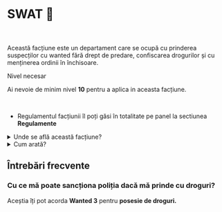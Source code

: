 

# SWAT 🚨
<br><br>
Această facțiune este un departament care se ocupă cu prinderea suspecților cu wanted fără drept de predare, confiscarea drogurilor și cu menținerea ordinii în închisoare.

<div class="danger-container">
    <p class="title">Nivel necesar</p>
    <p class="description">Ai nevoie de minim nivel <strong>10</strong> pentru a aplica in aceasta facțiune.</p>
</div><br>

- Regulamentul facțiunii îl poți găsi în totalitate pe panel la sectiunea <b> Regulamente </b>


<details class="details custom-block">
    <summary>Unde se află această facțiune?</summary>
    <p>
        <img src="https://i.imgur.com/uewlje8.png" alt="HQ SWAT" title="HQ SWAT">
    </p>
</details>

<details class="details custom-block">
    <summary>Cum arată?</summary>
    <p>
        <img src="https://i.imgur.com/QhhJ78F.png" alt="HQ SWAT" title="HQ SWAT">
    </p>
</details>



## Întrebări frecvente

### Cu ce mă poate sancționa poliția dacă mă prinde cu droguri?
Aceștia îți pot acorda **Wanted 3** pentru **posesie de droguri.**

